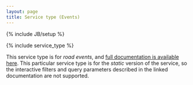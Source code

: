```yaml
---
layout: page
title: Service type (Events)
---
```


{% include JB/setup %}

{% include service_type %}

This service type is for _road events_, and [full documentation is available here](/documentation/1.0/event.html). This particular service type is for the _static_ version of the service, so the interactive filters and query parameters described in the linked documentation are not supported.